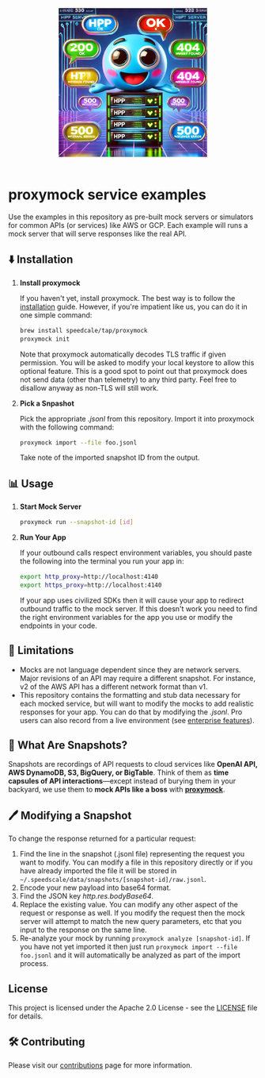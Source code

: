 <div align="center">
<img src="./resources/examples-logo.webp" height="300" alt="Mock Server (courtesy of AI)">
</div>
<br/>
<div align="center">
</div>

# proxymock service examples

Use the examples in this repository as pre-built mock servers or simulators for common APIs (or services) like AWS or GCP. Each example will runs a mock server that will serve responses like the real API.

## ⬇️ Installation

1. **Install proxymock**

   If you haven't yet, install proxymock. The best way is to follow the [installation](https://docs.speedscale.com/proxymock/getting-started/installation/) guide. However, if you're impatient like us, you can do it in one simple command:

   ```sh
   brew install speedcale/tap/proxymock
   proxymock init
   ```

   Note that proxymock automatically decodes TLS traffic if given permission. You will be asked to modify your local keystore to allow this optional feature. This is a good spot to point out that proxymock does not send data (other than telemetry) to any third party. Feel free to disallow anyway as non-TLS will still work.

1. **Pick a Snpashot**

    Pick the appropriate *.jsonl* from this repository. Import it into proxymock with the following command:

    ```sh
    proxymock import --file foo.jsonl
    ```
    Take note of the imported snapshot ID from the output.

## 📊 Usage

1. **Start Mock Server**

    ```sh
    proxymock run --snapshot-id [id]
    ```

1. **Run Your App**

    If your outbound calls respect environment variables, you should paste the following into the terminal you run your app in:

    ```sh
    export http_proxy=http://localhost:4140
    export https_proxy=http://localhost:4140
    ```

    If your app uses civilized SDKs then it will cause your app to redirect outbound traffic to the mock server. If this doesn't work you need to find the right environment variables for the app you use or modify the endpoints in your code.


## 📏 Limitations

* Mocks are not language dependent since they are network servers. Major revisions of an API may require a different snapshot. For instance, v2 of the AWS API has a different network format than v1.
* This repository contains the formatting and stub data necessary for each mocked service, but will want to modify the mocks to add realistic responses for your app. You can do that by modifying the *.jsonl*. Pro users can also record from a live environment (see [enterprise features](https://speedscale.com)).

## 📸 What Are Snapshots?

Snapshots are recordings of API requests to cloud services like **OpenAI API, AWS DynamoDB, S3, BigQuery, or BigTable**. Think of them as **time capsules of API interactions**—except instead of burying them in your backyard, we use them to **mock APIs like a boss** with **[proxymock](https://docs.speedscale.com/proxymock/getting-started/)**.

## 🖊️ Modifying a Snapshot

To change the response returned for a particular request:

1. Find the line in the snapshot (.jsonl file) representing the request you want to modify. You can modify a file in this repository directly or if you have already imported the file it will be stored in `~/.speedscale/data/snapshots/[snapshot-id]/raw.jsonl`.
1. Encode your new payload into base64 format.
1. Find the JSON key *http.res.bodyBase64*.
1. Replace the existing value. You can modify any other aspect of the request or response as well. If you modify the request then the mock server will attempt to match the new query parameters, etc that you input to the response on the same line.
1. Re-analyze your mock by running `proxymock analyze [snapshot-id]`. If you have not yet imported it then just run `proxymock import --file foo.jsonl` and it will automatically be analyzed as part of the import process.

## License

This project is licensed under the Apache 2.0 License - see the [LICENSE](./LICENSE) file for details.

## 🛠 Contributing

Please visit our [contributions](./CONTRIBUTING.md) page for more information.